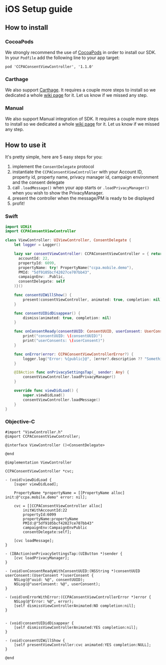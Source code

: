 
# iOS Setup guide

## How to install

### CocoaPods
We strongly recommend the use of [CocoaPods](https://cocoapods.org) in order to install our SDK.
In your `Podfile` add the following line to your app target:

```
pod 'CCPAConsentViewController', '1.1.0'
```
### Carthage
We also support [Carthage](https://github.com/Carthage/Carthage). It requires a couple more steps to install so we dedicated a whole [wiki page](https://github.com/SourcePointUSA/CCPA_iOS_SDK/wiki/Carthage-SDK-integration-guide) for it.
Let us know if we missed any step.

### Manual
We also support Manual integration of SDK. It requires a couple more steps to install so we dedicated a whole [wiki page](https://github.com/SourcePointUSA/CCPA_iOS_SDK/wiki/Manual-SDK-integration-guide) for it.
Let us know if we missed any step.

## How to use it

It's pretty simple, here are 5 easy steps for you:

1. implement the `ConsentDelegate` protocol
2. instantiate the `CCPAConsentViewController` with your Account ID, property id, property name, privacy manager id, campaign environment and the consent delegate
3. call `.loadMessage()` when your app starts or `.loadPrivacyManager()` when you wish to show the PrivacyManager.
4. present the controller when the message/PM is ready to be displayed
5. profit!

### Swift
```swift
import UIKit
import CCPAConsentViewController

class ViewController: UIViewController, ConsentDelegate {
    let logger = Logger()

    lazy var consentViewController: CCPAConsentViewController = { return CCPAConsentViewController(
      accountId: 22,
      propertyId: 6099, 
      propertyName: try! PropertyName("ccpa.mobile.demo"), 
      PMId: "5df9105bcf42027ce707bb43", 
      campaignEnv: .Public, 
      consentDelegate: self
    )}()

    func consentUIWillShow() {
        present(consentViewController, animated: true, completion: nil)
    }

    func consentUIDidDisappear() {
        dismiss(animated: true, completion: nil)
    }

    func onConsentReady(consentUUID: ConsentUUID, userConsent: UserConsent) {
        print("consentUUID: \(consentUUID)")
        print("userConsents: \(userConsent)")
    }

    func onError(error: CCPAConsentViewControllerError?) {
        logger.log("Error: %{public}@", [error?.description ?? "Something Went Wrong"])
    }

    @IBAction func onPrivacySettingsTap(_ sender: Any) {
        consentViewController.loadPrivacyManager()
    }

    override func viewDidLoad() {
        super.viewDidLoad()
        consentViewController.loadMessage()
    }
}
```

### Objective-C
```obj-c
#import "ViewController.h"
@import CCPAConsentViewController;

@interface ViewController ()<ConsentDelegate>

@end

@implementation ViewController

CCPAConsentViewController *cvc;

- (void)viewDidLoad {
    [super viewDidLoad];

    PropertyName *propertyName = [[PropertyName alloc] init:@"ccpa.mobile.demo" error: nil];
    
    cvc = [[CCPAConsentViewController alloc]
        initWithAccountId:22
        propertyId:6099
        propertyName:propertyName
        PMId:@"5df9105bcf42027ce707bb43"
        campaignEnv:CampaignEnvPublic
        consentDelegate:self];

    [cvc loadMessage];
}

- (IBAction)onPrivacySettingsTap:(UIButton *)sender {
    [cvc loadPrivacyManager];
}

- (void)onConsentReadyWithConsentUUID:(NSString *)consentUUID userConsent:(UserConsent *)userConsent {
    NSLog(@"uuid: %@", consentUUID);
    NSLog(@"userConsent: %@", userConsent);
}

- (void)onErrorWithError:(CCPAConsentViewControllerError *)error {
    NSLog(@"Error: %@", error);
    [self dismissViewControllerAnimated:NO completion:nil];
}


- (void)consentUIDidDisappear {
    [self dismissViewControllerAnimated:YES completion:nil];
}

- (void)consentUIWillShow {
    [self presentViewController:cvc animated:YES completion:NULL];
}

@end
```
